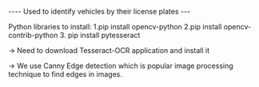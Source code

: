 ---- Used to identify vehicles by their license plates --- 

Python libraries to install:
1.pip install opencv-python
2.pip install opencv-contrib-python
3. pip install pytesseract

-> Need to download Tesseract-OCR application and install it

-> We use Canny Edge detection which is popular image processing technique to find edges in images.

